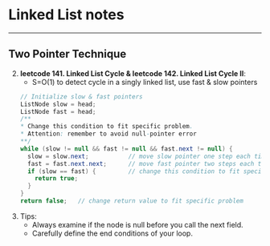 # Linked List notes
---
## Two Pointer Technique
2. **leetcode 141. Linked List Cycle & leetcode 142. Linked List Cycle II**:
   - S=O(1) to detect cycle in a singly linked list, use fast & slow pointers
    ```java
    // Initialize slow & fast pointers
    ListNode slow = head;
    ListNode fast = head;
    /**
    * Change this condition to fit specific problem.
    * Attention: remember to avoid null-pointer error
    **/
    while (slow != null && fast != null && fast.next != null) {
      slow = slow.next;           // move slow pointer one step each time
      fast = fast.next.next;      // move fast pointer two steps each time
      if (slow == fast) {         // change this condition to fit specific problem
        return true;
      }
    }
    return false;   // change return value to fit specific problem
    ```
3. Tips:
   - Always examine if the node is null before you call the next field.
   - Carefully define the end conditions of your loop.
